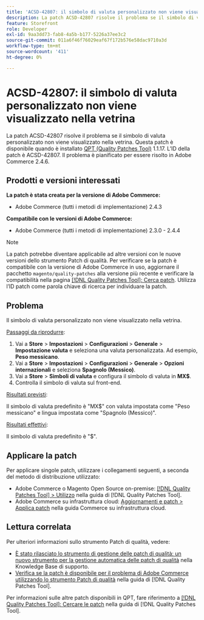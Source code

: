 ```yaml
---
title: 'ACSD-42807: il simbolo di valuta personalizzato non viene visualizzato nella vetrina'
description: La patch ACSD-42807 risolve il problema se il simbolo di valuta personalizzato non viene visualizzato nella vetrina. Questa patch è disponibile quando è installato [Quality Patches Tool (QPT)](https://experienceleague.adobe.com/en/docs/commerce-operations/tools/quality-patches-tool/quality-patches-tool-to-self-serve-quality-patches) 1.1.17. L’ID della patch è ACSD-42807. Il problema è pianificato per essere risolto in Adobe Commerce 2.4.6.
feature: Storefront
role: Developer
exl-id: 9aa3dd73-fab8-4a5b-b177-5226a37ee3c2
source-git-commit: 011a6f46f76029eaf67f172b576e58dac9710a3d
workflow-type: tm+mt
source-wordcount: '411'
ht-degree: 0%

---
```


# ACSD-42807: il simbolo di valuta personalizzato non viene visualizzato nella vetrina

La patch ACSD-42807 risolve il problema se il simbolo di valuta personalizzato non viene visualizzato nella vetrina. Questa patch è disponibile quando è installato [QPT (Quality Patches Tool)](https://experienceleague.adobe.com/en/docs/commerce-operations/tools/quality-patches-tool/quality-patches-tool-to-self-serve-quality-patches) 1.1.17. L’ID della patch è ACSD-42807. Il problema è pianificato per essere risolto in Adobe Commerce 2.4.6.

## Prodotti e versioni interessati

**La patch è stata creata per la versione di Adobe Commerce:**

* Adobe Commerce (tutti i metodi di implementazione) 2.4.3

**Compatibile con le versioni di Adobe Commerce:**

* Adobe Commerce (tutti i metodi di implementazione) 2.3.0 - 2.4.4

>[!NOTE]
>
>La patch potrebbe diventare applicabile ad altre versioni con le nuove versioni dello strumento Patch di qualità. Per verificare se la patch è compatibile con la versione di Adobe Commerce in uso, aggiornare il pacchetto `magento/quality-patches` alla versione più recente e verificare la compatibilità nella pagina [[!DNL Quality Patches Tool]: Cerca patch](https://experienceleague.adobe.com/en/docs/commerce-operations/tools/quality-patches-tool/quality-patches-tool-to-self-serve-quality-patches). Utilizza l’ID patch come parola chiave di ricerca per individuare la patch.

## Problema

Il simbolo di valuta personalizzato non viene visualizzato nella vetrina.

<u>Passaggi da riprodurre</u>:

1. Vai a **Store** > **Impostazioni** > **Configurazioni** > **Generale** > **Impostazione valuta** e seleziona una valuta personalizzata. Ad esempio, **Peso messicano**.
1. Vai a **Store** > **Impostazioni** > **Configurazioni** > **Generale** > **Opzioni internazionali** e seleziona **Spagnolo (Messico)**.
1. Vai a **Store** > **Simboli di valuta** e configura il simbolo di valuta in **MX$**.
1. Controlla il simbolo di valuta sul front-end.

<u>Risultati previsti</u>:

Il simbolo di valuta predefinito è &quot;MX$&quot; con valuta impostata come &quot;Peso messicano&quot; e lingua impostata come &quot;Spagnolo (Messico)&quot;.

<u>Risultati effettivi</u>:

Il simbolo di valuta predefinito è &quot;$&quot;.

## Applicare la patch

Per applicare singole patch, utilizzare i collegamenti seguenti, a seconda del metodo di distribuzione utilizzato:

* Adobe Commerce o Magento Open Source on-premise: [[!DNL Quality Patches Tool] > Utilizzo](/help/tools/quality-patches-tool/usage.md) nella guida di [!DNL Quality Patches Tool].
* Adobe Commerce su infrastruttura cloud: [Aggiornamenti e patch > Applica patch](https://experienceleague.adobe.com/docs/commerce-cloud-service/user-guide/develop/upgrade/apply-patches.html) nella guida Commerce su infrastruttura cloud.

## Lettura correlata

Per ulteriori informazioni sullo strumento Patch di qualità, vedere:

* [È stato rilasciato lo strumento di gestione delle patch di qualità: un nuovo strumento per la gestione automatica delle patch di qualità](https://experienceleague.adobe.com/en/docs/commerce-operations/tools/quality-patches-tool/quality-patches-tool-to-self-serve-quality-patches) nella Knowledge Base di supporto.
* [Verifica se la patch è disponibile per il problema di Adobe Commerce utilizzando lo strumento Patch di qualità](/help/tools/quality-patches-tool/patches-available-in-qpt/check-patch-for-magento-issue-with-magento-quality-patches.md) nella guida di [!DNL Quality Patches Tool].

Per informazioni sulle altre patch disponibili in QPT, fare riferimento a [[!DNL Quality Patches Tool]: Cercare le patch](https://experienceleague.adobe.com/tools/commerce-quality-patches/index.html) nella guida di [!DNL Quality Patches Tool].
